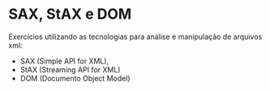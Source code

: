 # SAX, StAX e DOM
Exercícios utilizando as tecnologias para análise e manipulação de arquivos xml:
- SAX (Simple API for XML),
- StAX (Streaming API for XML)
- DOM (Documento Object Model)
